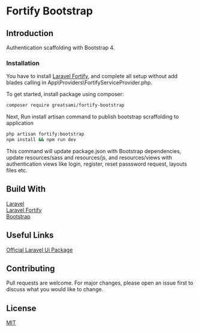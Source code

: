 # Fortify Bootstrap

## Introduction

Authentication scaffolding with Bootstrap 4. 

### Installation

You have to install [Laravel Fortify](https://github.com/laravel/fortity), and complete all setup without add blades calling in App\Providers\FortifyServiceProvider.php.
 

To get started, install package using composer:

```bash
composer require greatsami/fortify-bootstrap
```

Next, Run install artisan command to publish bootstrap scraffolding to application

```bash
php artisan fortify:bootstrap
npm install && npm run dev
```

This command will update package.json with Bootstrap dependencies, update resources/sass and resources/js, and resources/views with authentication views like login, register, reset passsword request, layouts files etc.

## Build With

[Laravel](https://github.com/laravel/laravel)  
[Laravel Fortify](https://github.com/laravel/fortity)  
[Bootstrap](http://getbootstrap.com)

## Useful Links

[Official Laravel Ui Package](https://github.com/laravel/ui)

## Contributing

Pull requests are welcome. For major changes, please open an issue first to discuss what you would like to change.

## License

[MIT](https://choosealicense.com/licenses/mit/)

